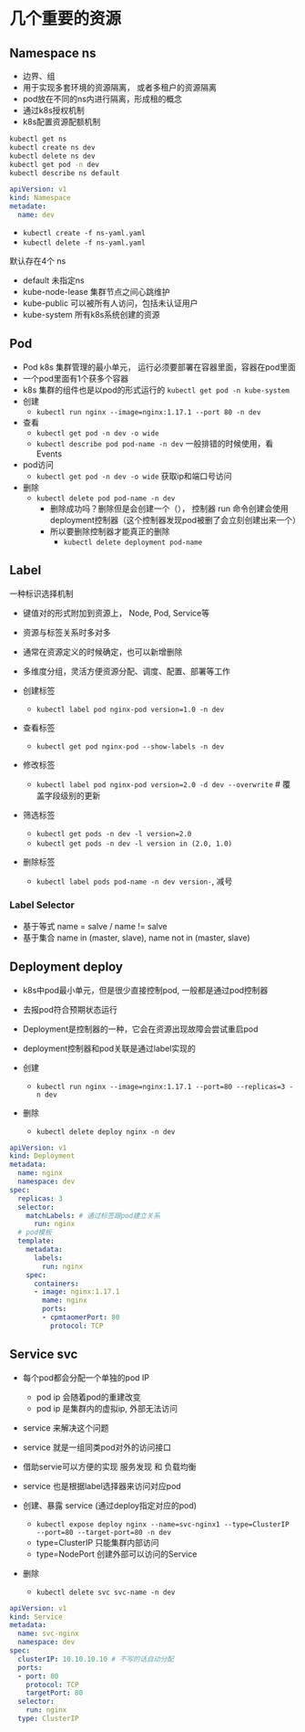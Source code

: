
# 几个重要的资源

## Namespace ns
- 边界、组
- 用于实现多套环境的资源隔离， 或者多租户的资源隔离
- pod放在不同的ns内进行隔离，形成租的概念
- 通过k8s授权机制
- k8s配置资源配额机制

~~~ sh
kubectl get ns
kubectl create ns dev
kubectl delete ns dev
kubectl get pod -n dev
kubectl describe ns default
~~~

~~~ yaml 
apiVersion: v1
kind: Namespace
metadate:
  name: dev
~~~
- `kubectl create -f ns-yaml.yaml`
- `kubectl delete -f ns-yaml.yaml`

默认存在4个 ns
- default 未指定ns
- kube-node-lease 集群节点之间心跳维护
- kube-public 可以被所有人访问，包括未认证用户
- kube-system 所有k8s系统创建的资源

## Pod
- Pod k8s 集群管理的最小单元， 运行必须要部署在容器里面，容器在pod里面
- 一个pod里面有1个获多个容器
- k8s 集群的组件也是以pod的形式运行的 `kubectl get pod -n kube-system`
- 创建
  - `kubectl run nginx --image=nginx:1.17.1 --port 80 -n dev`
- 查看
  - `kubectl get pod -n dev -o wide`
  - `kubectl describe pod pod-name -n dev` 一般排错的时候使用，看Events
- pod访问
  - `kubectl get pod -n dev -o wide` 获取ip和端口号访问
- 删除
  - `kubectl delete pod pod-name -n dev` 
    - 删除成功吗？删除但是会创建一个（）， 控制器 run 命令创建会使用deployment控制器（这个控制器发现pod被删了会立刻创建出来一个）
    - 所以要删除控制器才能真正的删除
      - `kubectl delete deployment pod-name`

## Label
一种标识选择机制
- 键值对的形式附加到资源上， Node, Pod, Service等
- 资源与标签关系时多对多
- 通常在资源定义的时候确定，也可以新增删除
- 多维度分组，灵活方便资源分配、调度、配置、部署等工作

- 创建标签
  - `kubectl label pod nginx-pod version=1.0 -n dev`
- 查看标签
  - `kubectl get pod nginx-pod --show-labels -n dev`
- 修改标签
  - `kubectl label pod nginx-pod version=2.0 -d dev --overwrite` # 覆盖字段级别的更新
- 筛选标签
  - `kubectl get pods -n dev -l version=2.0`
  - `kubectl get pods -n dev -l version in (2.0, 1.0)`
- 删除标签
  - `kubectl label pods pod-name -n dev version-`, 减号


### Label Selector
- 基于等式 name = salve / name != salve
- 基于集合 name in (master, slave), name not in (master, slave)


## Deployment deploy
- k8s中pod最小单元，但是很少直接控制pod, 一般都是通过pod控制器
- 去报pod符合预期状态运行
- Deployment是控制器的一种，它会在资源出现故障会尝试重启pod
- deployment控制器和pod关联是通过label实现的

- 创建
  - `kubectl run nginx --image=nginx:1.17.1 --port=80 --replicas=3 -n dev`
- 删除
  - `kubectl delete deploy nginx -n dev`


~~~ yaml
apiVersion: v1
kind: Deployment
metadata:
  name: nginx
  namespace: dev
spec:
  replicas: 3
  selector: 
    matchLabels: # 通过标签跟pod建立关系
      run: nginx
  # pod模板
  template:
    metadata:
      labels:
        run: nginx
    spec:
      containers:
      - image: nginx:1.17.1
        mame: nginx
        ports:
        - cpmtaomerPort: 80
          protocol: TCP
~~~


## Service svc
- 每个pod都会分配一个单独的pod IP
  - pod ip 会随着pod的重建改变
  - pod ip 是集群内的虚拟ip, 外部无法访问
- service 来解决这个问题
- service 就是一组同类pod对外的访问接口
- 借助servie可以方便的实现 服务发现 和 负载均衡
- service 也是根据label选择器来访问对应pod

- 创建、暴露 service (通过deploy指定对应的pod)
  - `kubectl expose deploy nginx --name=svc-nginx1 --type=ClusterIP --port=80 --target-port=80 -n dev`
  - type=ClusterIP 只能集群内部访问
  - type=NodePort 创建外部可以访问的Service
- 删除
  - `kubectl delete svc svc-name -n dev`

~~~ yaml
apiVersion: v1
kind: Service
metadata:
  name: svc-nginx
  namespace: dev
spec:
  clusterIP: 10.10.10.10 # 不写的话自动分配
  ports:
  - port: 80
    protocol: TCP
    targetPort: 80
  selector:
    run: nginx
  type: ClusterIP
~~~